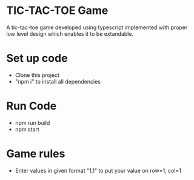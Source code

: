 # TIC-TAC-TOE Game
A tic-tac-toe game developed using typescript implemented with proper low level design which enables it to be extandable.

# Set up code
- Clone this project
- "npm i" to install all dependencies

# Run Code
- npm run build
- npm start

# Game rules
- Enter values in given format "1,1" to put your value on row=1, col=1
